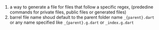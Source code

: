 1. a way to generate a file for files that follow a specific regex, (prededine commands for private files, public files or generated files)
2. barrel file name shoud default to the parent folder name `_{parent}.dart` or any name specified like `_{parent}.g.dart` or `_index.g.dart`
